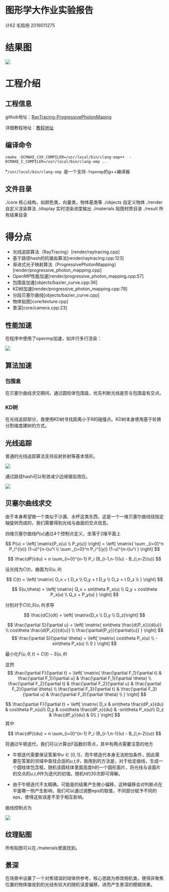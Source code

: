 
# 图形学大作业实验报告

计62 毛晗扬 2016011275

# 结果图

![](results/Final.bmp)

# 工程介绍
## 工程信息
github地址：[RayTracing-ProgressivePhotonMaping](https://github.com/mhy12345/RayTracing-ProgressivePhotonMaping)

详细教程地址：[教程地址](http://mhy12345.xyz/%E7%9C%9F%E5%AE%9E%E6%84%9F%E5%9B%BE%E5%83%8F%E6%B8%B2%E6%9F%93%E7%B3%BB%E5%88%97/)
##	 编译命令	

`cmake -DCMAKE_CXX_COMPILER=/usr/local/bin/clang-omp++ 
 -DCMAKE_C_COMPILER=/usr/local/bin/clang-omp ..`
 
 *`/usr/local/bin/clang-omp `是一个支持`-fopenmp`的g++编译器

## 文件目录

./core 核心结构，如颜色类，向量类，物体基类等
./objects 自定义物体
./render 自定义渲染算法
./display 实时渲染进度输出
./materials 贴图材质目录
./result 所有结果目录


# 得分点

* 光线追踪算法（RayTracing）[render/raytracing.cpp]
* 基于路径hash的抗锯齿算法[render/raytracing.cpp:123]
* 渐进式光子映射算法（ProgressivePhotonMapping）[render/progressive\_photon\_mapping.cpp]
* OpenMP性能加速[render/progressive\_photon\_mapping.cpp:57]
* 包围盒加速[objects/bazier_curve.cpp:36]
* KD树加速[render/progressive\_photon\_mapping.cpp:78]
* 分段贝塞尔曲线[objects/bazier_curve.cpp]
* 物体贴图[core/texture.cpp]
* 景深[core/camera.cpp:23]

## 性能加速

在程序中使用了openmp加速，如并行多行渲染：

![](results/RayTracing-openmp.bmp)

## 算法加速

### 包围盒

在贝塞尔曲线求交期间，通过圆柱体包围盒，优先判断光线是否与包围盒有交点。

### KD树

在光线追踪部分，我使用KD树寻找距离小于R的碰撞点。KD树本身使用基于轮换分割维度建树的方式。


## 光线追踪

普通的光线追踪算法支持反射折射等基本情形。

![](results/RayTracing-v1.0.bmp)

通过路径hash可以有效减少边缘锯齿效应。

![](results/RayTracing-v1.1.bmp)



## 贝塞尔曲线求交

由于本身希望做一个类似于沙漏、水杯这类东西，这是一个一维贝塞尔曲线绕指定轴旋转而成的，我们需要得到光线与曲面的交点信息。

四维贝塞尔曲线$P(u)$通过4个控制点定义，坐落于2维平面上

$$
P(u) = \left[ \matrix{P_x(u) \\ P_y(u)} \right] = 
\left[ 
	\matrix{
		\sum _{i=0}^n P_i^{(x)} (1-u)^{n-i}u^i \\
		\sum _{i=0}^n P_i^{(y)} (1-u)^{n-i}u^i
	}
 \right]
$$

$$
\frac{dP}{du} = n \sum_{i=0}^{n-1} P_i (B_{i-1,n-1}(u) - B_{i,n-2}(u))
$$

设光线为$C(t)$，曲面为$S(u,\theta)$

$$
C(t) = \left[ 
	\matrix{
		O_x + t D_x \\
		O_y + t D_y \\
		O_z + t D_z \\
		}
\right]
$$

$$
S(u,\theta) = \left[
	\matrix{
		Q_x + sin\theta P_x(u) \\
		Q_y + cos\theta P_x(u) \\
		Q_z + P_y(u)
	}
\right]
$$

分别对于$C(t)$,$S(u,\theta)$求导

$$
\frac{dC}{dt} = \left[ \matrix{D_x \\ D_y \\ D_z}\right]
$$

$$
\frac{\partial S}{\partial u} = \left[ 
	\matrix{
		sin\theta \frac{d{P_x}}{d{u}} \\
		cos\theta \frac{d{P_x}}{d{u}} \\
		\frac{\partial{P_y}}{\partial{u}}
	}
	\right]
$$
$$
\frac{\partial S}{\partial \theta} = \left[ 
	\matrix{
		cos\theta P_x(u) \\
		-sin\theta P_x(u) \\
		0
	}
	\right]
$$

最小化$F(u,\theta,t) = C(t) - S(u,\theta)$

显然
$$
\frac{\partial F}{\partial t} =  \left[ 
\matrix{
\frac{\partial F_1}{\partial t} & \frac{\partial F_1}{\partial u} & \frac{\partial F_1}{\partial \theta} \\
\frac{\partial F_2}{\partial t} & \frac{\partial F_2}{\partial u} & \frac{\partial F_2}{\partial \theta} \\
\frac{\partial F_3}{\partial t} & \frac{\partial F_3}{\partial u} & \frac{\partial F_3}{\partial \theta} \\
} \right] 
$$

$$
\frac{\partial F}{\partial t} = \left[
\matrix{
	D_x & sin\theta \frac{dP_x}{du} & cos\theta P_x(u)\\
	D_y & cos\theta \frac{dP_x}{du} & -sin\theta P_x(u)\\
	D_z & \frac{dP_y}{du} & 0\\
}
\right]
$$
其中

$$
\frac{dP}{du} = n \sum_{i=0}^{n-1} P_i (B_{i-1,n-1}(u) - B_{i,n-2}(u))
$$

将通过牛顿迭代，我们可以计算出F函数的零点，其中有两点需要注意的地方

* 牛顿迭代需要保证答案中$u \in [0,1]$，而牛顿迭代本身无法附加条件，因此需要在答案的邻域中查找合适的$u$,$t$,$\theta$，我用到的方法是，对于给定曲线，生成一个圆柱体包含框，随机该圆柱体里面高度$h$的一个圆形面片，将光线与该面片的交点的$u$,$t$,$\theta$作为迭代的初值。随机$h$约30次即可得解。

* 由于牛顿迭代不太精确，可能是的结果产生微小偏移，这种偏移会对判断点在平面哪一侧产生影响，我们可以通过调整eps的取值，不同部分赋予不同的eps，使得这些误差不至于相互影响。

曲线控制点为

![](results/bazier_curve.png)


## 纹理贴图

所有贴图可以在./materials里面找到。

## 景深

在场景中设置了一个对焦错误的球体供参考，核心思路为修改相机类，使得非聚焦位置的物体接收到的光线有较大的随机误差偏移，进而产生景深的模糊效果。

